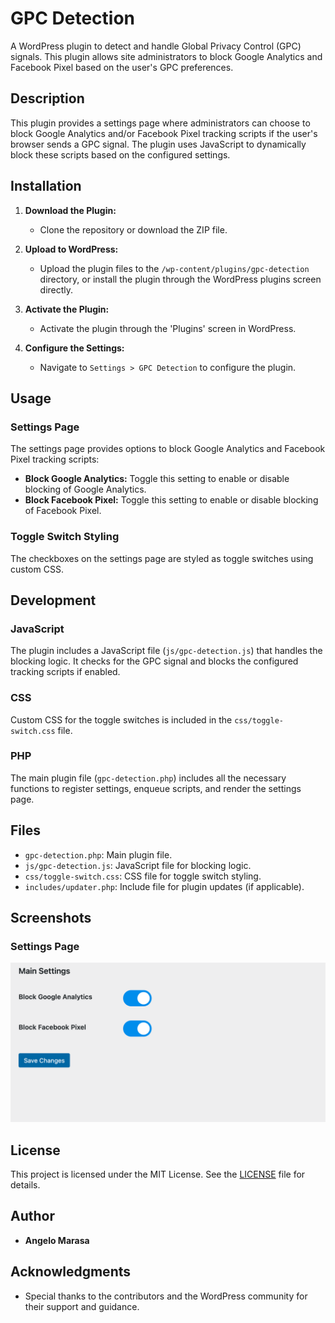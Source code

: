 # GPC Detection

A WordPress plugin to detect and handle Global Privacy Control (GPC) signals. This plugin allows site administrators to block Google Analytics and Facebook Pixel based on the user's GPC preferences.

## Description

This plugin provides a settings page where administrators can choose to block Google Analytics and/or Facebook Pixel tracking scripts if the user's browser sends a GPC signal. The plugin uses JavaScript to dynamically block these scripts based on the configured settings.

## Installation

1. **Download the Plugin:**

    - Clone the repository or download the ZIP file.

2. **Upload to WordPress:**

    - Upload the plugin files to the `/wp-content/plugins/gpc-detection` directory, or install the plugin through the WordPress plugins screen directly.

3. **Activate the Plugin:**

    - Activate the plugin through the 'Plugins' screen in WordPress.

4. **Configure the Settings:**
    - Navigate to `Settings > GPC Detection` to configure the plugin.

## Usage

### Settings Page

The settings page provides options to block Google Analytics and Facebook Pixel tracking scripts:

-   **Block Google Analytics:** Toggle this setting to enable or disable blocking of Google Analytics.
-   **Block Facebook Pixel:** Toggle this setting to enable or disable blocking of Facebook Pixel.

### Toggle Switch Styling

The checkboxes on the settings page are styled as toggle switches using custom CSS.

## Development

### JavaScript

The plugin includes a JavaScript file (`js/gpc-detection.js`) that handles the blocking logic. It checks for the GPC signal and blocks the configured tracking scripts if enabled.

### CSS

Custom CSS for the toggle switches is included in the `css/toggle-switch.css` file.

### PHP

The main plugin file (`gpc-detection.php`) includes all the necessary functions to register settings, enqueue scripts, and render the settings page.

## Files

-   `gpc-detection.php`: Main plugin file.
-   `js/gpc-detection.js`: JavaScript file for blocking logic.
-   `css/toggle-switch.css`: CSS file for toggle switch styling.
-   `includes/updater.php`: Include file for plugin updates (if applicable).

## Screenshots

### Settings Page

![Settings Page](screenshots/settings-page-ss.png)

## License

This project is licensed under the MIT License. See the [LICENSE](LICENSE) file for details.

## Author

-   **Angelo Marasa**

## Acknowledgments

-   Special thanks to the contributors and the WordPress community for their support and guidance.
